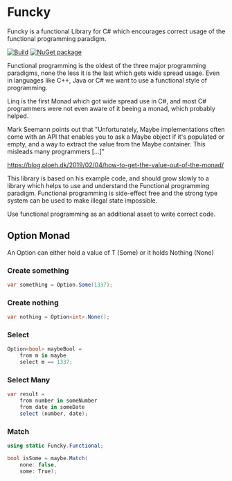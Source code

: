 # Funcky

Funcky is a functional Library for C# which encourages correct usage of the functional programming paradigm.

[![Build](https://github.com/polyadic/funcky/workflows/Build/badge.svg)](https://github.com/messerli-informatik-ag/funcky/actions?query=workflow%3ABuild)
[![NuGet package](https://buildstats.info/nuget/Funcky)](https://www.nuget.org/packages/Funcky)

Functional programming is the oldest of the three major programming paradigms, none the less it is the last which gets wide spread usage. Even in languages like C++, Java or C# we want to use a functional style of programming.

Linq is the first Monad which got wide spread use in C#, and most C# programmers were not even aware of it beeing a monad, which probably helped.

Mark Seemann points out that "Unfortunately, Maybe implementations often come with an API that enables you to ask a Maybe object if it's populated or empty, and a way to extract the value from the Maybe container. This misleads many programmers [...]"

https://blog.ploeh.dk/2019/02/04/how-to-get-the-value-out-of-the-monad/

This library is based on his example code, and should grow slowly to a library which helps to use and understand the Functional programming paradigm. Functional programming is side-effect free and the strong type system can be used to make illegal state impossible.

Use functional programming as an additional asset to write correct code.

## Option Monad

An Option<T> can either hold a value of T (Some) or it holds Nothing (None)

### Create something

```csharp
var something = Option.Some(1337);
```

### Create nothing

```csharp
var nothing = Option<int>.None();
```

### Select

```csharp
Option<bool> maybeBool =
    from m in maybe
    select m == 1337;
```

### Select Many

```csharp
var result =
    from number in someNumber
    from date in someDate
    select (number, date);
```

### Match

```csharp
using static Funcky.Functional;

bool isSome = maybe.Match(
    none: false,
    some: True);
```
